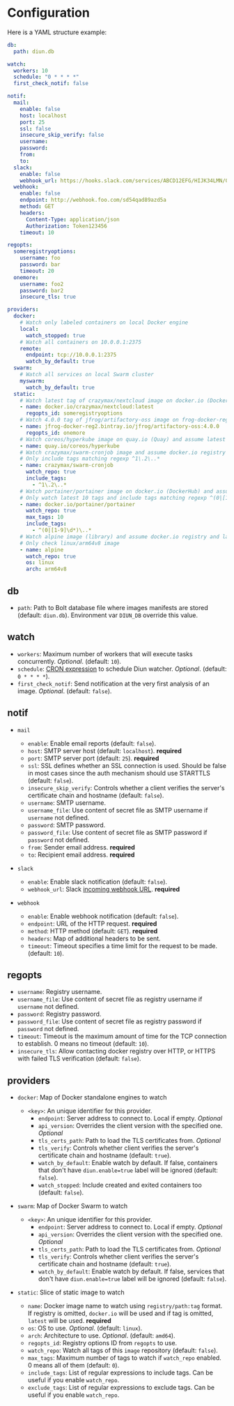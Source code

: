 # Configuration

Here is a YAML structure example:

```yml
db:
  path: diun.db

watch:
  workers: 10
  schedule: "0 * * * *"
  first_check_notif: false

notif:
  mail:
    enable: false
    host: localhost
    port: 25
    ssl: false
    insecure_skip_verify: false
    username:
    password:
    from:
    to:
  slack:
    enable: false
    webhook_url: https://hooks.slack.com/services/ABCD12EFG/HIJK34LMN/01234567890abcdefghij
  webhook:
    enable: false
    endpoint: http://webhook.foo.com/sd54qad89azd5a
    method: GET
    headers:
      Content-Type: application/json
      Authorization: Token123456
    timeout: 10

regopts:
  someregistryoptions:
    username: foo
    password: bar
    timeout: 20
  onemore:
    username: foo2
    password: bar2
    insecure_tls: true

providers:
  docker:
    # Watch only labeled containers on local Docker engine
    local:
      watch_stopped: true
    # Watch all containers on 10.0.0.1:2375
    remote:
      endpoint: tcp://10.0.0.1:2375
      watch_by_default: true
  swarm:
    # Watch all services on local Swarm cluster
    myswarm:
      watch_by_default: true
  static:
    # Watch latest tag of crazymax/nextcloud image on docker.io (DockerHub) with registry ID 'someregistryoptions'.
    - name: docker.io/crazymax/nextcloud:latest
      regopts_id: someregistryoptions
    # Watch 4.0.0 tag of jfrog/artifactory-oss image on frog-docker-reg2.bintray.io (Bintray) with registry ID 'onemore'.
    - name: jfrog-docker-reg2.bintray.io/jfrog/artifactory-oss:4.0.0
      regopts_id: onemore
    # Watch coreos/hyperkube image on quay.io (Quay) and assume latest tag.
    - name: quay.io/coreos/hyperkube
    # Watch crazymax/swarm-cronjob image and assume docker.io registry and latest tag.
    # Only include tags matching regexp ^1\.2\..*
    - name: crazymax/swarm-cronjob
      watch_repo: true
      include_tags:
        - ^1\.2\..*
    # Watch portainer/portainer image on docker.io (DockerHub) and assume latest tag
    # Only watch latest 10 tags and include tags matching regexp ^(0|[1-9]\d*)\..*
    - name: docker.io/portainer/portainer
      watch_repo: true
      max_tags: 10
      include_tags:
        - ^(0|[1-9]\d*)\..*
    # Watch alpine image (library) and assume docker.io registry and latest tag.
    # Only check linux/arm64v8 image
    - name: alpine
      watch_repo: true
      os: linux
      arch: arm64v8
```

## db

* `path`: Path to Bolt database file where images manifests are stored (default: `diun.db`). Environment var `DIUN_DB` override this value.

## watch

* `workers`: Maximum number of workers that will execute tasks concurrently. _Optional_. (default: `10`).
* `schedule`: [CRON expression](https://godoc.org/github.com/robfig/cron#hdr-CRON_Expression_Format) to schedule Diun watcher. _Optional_. (default: `0 * * * *`).
* `first_check_notif`: Send notification at the very first analysis of an image. _Optional_. (default: `false`).

## notif

* `mail`
  * `enable`: Enable email reports (default: `false`).
  * `host`: SMTP server host (default: `localhost`). **required**
  * `port`: SMTP server port (default: `25`). **required**
  * `ssl`: SSL defines whether an SSL connection is used. Should be false in most cases since the auth mechanism should use STARTTLS (default: `false`).
  * `insecure_skip_verify`: Controls whether a client verifies the server's certificate chain and hostname (default: `false`).
  * `username`: SMTP username.
  * `username_file`: Use content of secret file as SMTP username if `username` not defined.
  * `password`: SMTP password.
  * `password_file`: Use content of secret file as SMTP password if `password` not defined.
  * `from`: Sender email address. **required**
  * `to`: Recipient email address. **required**

* `slack`
  * `enable`: Enable slack notification (default: `false`).
  * `webhook_url`: Slack [incoming webhook URL](https://api.slack.com/messaging/webhooks). **required**

* `webhook`
  * `enable`: Enable webhook notification (default: `false`).
  * `endpoint`: URL of the HTTP request. **required**
  * `method`: HTTP method (default: `GET`). **required**
  * `headers`: Map of additional headers to be sent.
  * `timeout`: Timeout specifies a time limit for the request to be made. (default: `10`).

## regopts

* `username`: Registry username.
* `username_file`: Use content of secret file as registry username if `username` not defined.
* `password`: Registry password.
* `password_file`: Use content of secret file as registry password if `password` not defined.
* `timeout`: Timeout is the maximum amount of time for the TCP connection to establish. 0 means no timeout (default: `10`).
* `insecure_tls`: Allow contacting docker registry over HTTP, or HTTPS with failed TLS verification (default: `false`).

## providers

* `docker`: Map of Docker standalone engines to watch
  * `<key>`: An unique identifier for this provider.
    * `endpoint`: Server address to connect to. Local if empty. _Optional_
    * `api_version`: Overrides the client version with the specified one. _Optional_
    * `tls_certs_path`: Path to load the TLS certificates from. _Optional_
    * `tls_verify`: Controls whether client verifies the server's certificate chain and hostname (default: `true`).
    * `watch_by_default`: Enable watch by default. If false, containers that don't have `diun.enable=true` label will be ignored (default: `false`).
    * `watch_stopped`: Include created and exited containers too (default: `false`).

* `swarm`: Map of Docker Swarm to watch
  * `<key>`: An unique identifier for this provider.
    * `endpoint`: Server address to connect to. Local if empty. _Optional_
    * `api_version`: Overrides the client version with the specified one. _Optional_
    * `tls_certs_path`: Path to load the TLS certificates from. _Optional_
    * `tls_verify`: Controls whether client verifies the server's certificate chain and hostname (default: `true`).
    * `watch_by_default`: Enable watch by default. If false, services that don't have `diun.enable=true` label will be ignored (default: `false`).

* `static`: Slice of static image to watch
  * `name`: Docker image name to watch using `registry/path:tag` format. If registry is omitted, `docker.io` will be used and if tag is omitted, `latest` will be used. **required**
  * `os`: OS to use. _Optional_. (default: `linux`).
  * `arch`: Architecture to use. _Optional_. (default: `amd64`).
  * `regopts_id`: Registry options ID from `regopts` to use.
  * `watch_repo`: Watch all tags of this `image` repository (default: `false`).
  * `max_tags`: Maximum number of tags to watch if `watch_repo` enabled. 0 means all of them (default: `0`).
  * `include_tags`: List of regular expressions to include tags. Can be useful if you enable `watch_repo`.
  * `exclude_tags`: List of regular expressions to exclude tags. Can be useful if you enable `watch_repo`.

